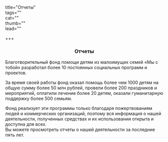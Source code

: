 title="Отчеты"   
tags=""   
cat=""   
thumb=""   
lead=""  

+++

<h3 style="text-align:center;">Отчеты</h3>

Благотворительный фонд помощи детям из малоимущих семей «Мы с тобой» разработал более 10 постоянных социальных программ и проектов. 

За время своей работы фонд оказал помощь более чем 1000 детям на общую сумму более 50 млн рублей, провели более 200 праздников и мероприятий, оплатили лечение более 20 детям, оказали гуманитарную поддержку более 500 семьям. 

Фонд реализует эти программы только благодаря пожертвованиям людей и коммерческих организаций, поэтому вся информация о нашей деятельности, полученных средствах и их использовании открыта и доступна для всех.  
Вы можете просмотреть отчеты о нашей деятельности за последние пять лет. 

